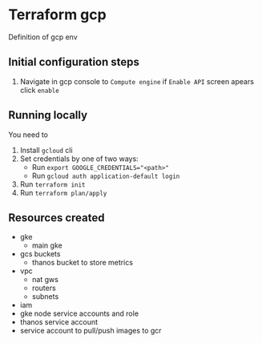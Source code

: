 # Terraform gcp
Definition of gcp env

## Initial configuration steps

1. Navigate in gcp console to `Compute engine` if `Enable API` screen apears click `enable`

## Running locally

You need to
1. Install `gcloud` cli
2. Set credentials by one of two ways:
    - Run `export GOOGLE_CREDENTIALS="<path>"`
    - Run `gcloud auth application-default login`
3. Run `terraform init`
4. Run `terraform plan/apply`

## Resources created
* gke
  * main gke
* gcs buckets
  * thanos bucket to store metrics
* vpc 
  * nat gws
  * routers
  * subnets
* iam 
 * gke node service accounts and role
 * thanos service account
 * service account to pull/push images to gcr 
